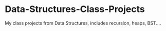 # Data-Structures-Class-Projects
My class projects from Data Structures, includes recursion, heaps, BST....


